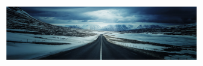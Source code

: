 <!--- ![Test Image 4](https://cdn.lazytrips.com/photos/7b/ed/7bedfdce64c809775edd158877cac300-ht.jpg) -->
![Test image](https://raw.githubusercontent.com/iamhuynq/iamhuynq/master/905045.jpg)
